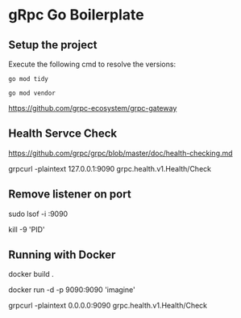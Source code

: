 # gRpc Go Boilerplate

## Setup the project

Execute the following cmd to resolve the versions:

`go mod tidy`

`go mod vendor`

https://github.com/grpc-ecosystem/grpc-gateway

## Health Servce Check

https://github.com/grpc/grpc/blob/master/doc/health-checking.md

grpcurl -plaintext 127.0.0.1:9090 grpc.health.v1.Health/Check

## Remove listener on port

sudo lsof -i :9090

kill -9 'PID'

## Running with Docker

docker build .

docker run -d -p 9090:9090 'imagine'

grpcurl -plaintext 0.0.0.0:9090 grpc.health.v1.Health/Check
